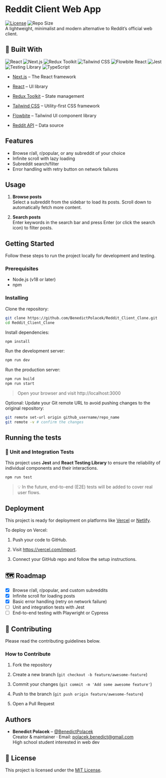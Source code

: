
# Reddit Client Web App
[![License](https://img.shields.io/badge/license-MIT-green)](./LICENSE) ![Repo Size](https://img.shields.io/github/repo-size/BenedictPolacek/Reddit_Client_Clone)  
A lightweight, minimalist and modern alternative to Reddit’s official web client.

## 🔧 Built With
![React](https://img.shields.io/badge/React-19.0.0-blue) ![Next.js](https://img.shields.io/badge/Next.js-15.3.0-black) ![Redux Toolkit](https://img.shields.io/badge/Redux_Toolkit-2.7.0-purple) ![Tailwind CSS](https://img.shields.io/badge/TailwindCSS-4.0.0-06B6D4) ![Flowbite React](https://img.shields.io/badge/Flowbite_React-0.11.7-green) ![Jest](https://img.shields.io/badge/Jest-29.7.0-C21325)![Testing Library](https://img.shields.io/badge/Testing_Library-16.3.0-9E9E9E) ![TypeScript](https://img.shields.io/badge/TypeScript-5.0.0-3178C6)

-   [Next.js](https://nextjs.org/) – The React framework
    
-   [React](https://reactjs.org/) – UI library
    
-   [Redux Toolkit](https://redux-toolkit.js.org/) – State management
    
-   [Tailwind CSS](https://tailwindcss.com/) – Utility-first CSS framework
    
-   [Flowbite](https://flowbite.com/) – Tailwind UI component library
    
-   [Reddit API](https://www.reddit.com) – Data source

## Features

- Browse r/all, r/popular, or any subreddit of your choice
- Infinite scroll with lazy loading
- Subreddit search/filter
- Error handling with retry button on network failures


## Usage

1. **Browse posts**  
   Select a subreddit from the sidebar to load its posts. Scroll down to automatically fetch more content.

2. **Search posts**  
   Enter keywords in the search bar and press Enter (or click the search icon) to filter posts.


## Getting Started

Follow these steps to run the project locally for development and testing.  

### Prerequisites

- Node.js (v18 or later)
- npm

### Installing

Clone the repository:

```bash
git clone https://github.com/BenedictPolacek/Reddit_Client_Clone.git
cd Reddit_Client_Clone
```
Install dependencies: 
```bash
npm install
```
Run the development server:
```bash
npm run dev
```
Run the production server:
```bash
npm run build
npm run start
```
> Open your browser and visit http://localhost:3000

 Optional: Update your Git remote URL to avoid pushing changes to the original repository:
```bash
git remote set-url origin github_username/repo_name
git remote -v # confirm the changes
```

## Running the tests

### 🔬 Unit and Integration Tests

This project uses **Jest** and **React Testing Library** to ensure the reliability of individual components and their interactions.

```bash
npm run test
```
 > 💡 In the future, end-to-end (E2E) tests will be added to cover real user flows.

## Deployment

This project is ready for deployment on platforms like [Vercel](https://vercel.com) or [Netlify](https://www.netlify.com/).

To deploy on Vercel:

1.  Push your code to GitHub.
    
2.  Visit https://vercel.com/import.
    
3.  Connect your GitHub repo and follow the setup instructions.

## 🗺️ Roadmap

- [x] Browse r/all, r/popular, and custom subreddits
- [x] Infinite scroll for loading posts
- [x] Basic error handling (retry on network failure)
- [ ] Unit and integration tests with Jest
- [ ] End-to-end testing with Playwright or Cypress

## 🤝 Contributing

Please read the contributing guidelines below.

### How to Contribute

1.  Fork the repository
    
2.  Create a new branch (`git checkout -b feature/awesome-feature`)
    
3.  Commit your changes (`git commit -m 'Add some awesome feature'`)
    
4.  Push to the branch (`git push origin feature/awesome-feature`)
    
5.  Open a Pull Request

## Authors
- **Benedict Polacek** – [@BenedictPolacek](https://github.com/BenedictPolacek)  
  Creator & maintainer · Email: polacek.benedict@gmail.com  
  High school student interested in web dev

## 📄 License

This project is licensed under the [MIT License](LICENSE).

